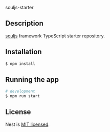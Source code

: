 souljs-starter

## Description

[souljs](https://github.com/my-soul/souljs) framework TypeScript starter repository.

## Installation

```bash
$ npm install
```

## Running the app

```bash
# development
$ npm run start
```

## License

  Nest is [MIT licensed](LICENSE).
